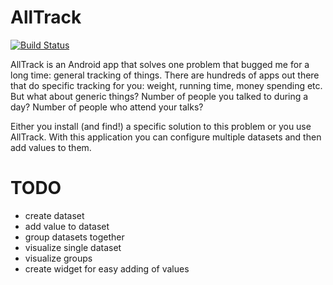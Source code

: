# AllTrack

[![Build Status](https://travis-ci.org/JonasJurczok/alltrack.svg?branch=master)](https://travis-ci.org/JonasJurczok/alltrack)

AllTrack is an Android app that solves one problem that bugged me for a long time: general tracking of things.
There are hundreds of apps out there that do specific tracking for you: weight, running time, money spending etc.
But what about generic things? Number of people you talked to during a day? Number of people who attend your talks?

Either you install (and find!) a specific solution to this problem or you use AllTrack.
With this application you can configure multiple datasets and then add values to them.


# TODO
- create dataset
- add value to dataset
- group datasets together
- visualize single dataset
- visualize groups
- create widget for easy adding of values
